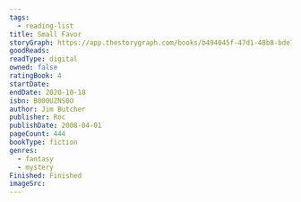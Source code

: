 ```yaml
---
tags:
  - reading-list
title: Small Favor
storyGraph: https://app.thestorygraph.com/books/b494045f-47d1-48b8-bde7-70b739313bff
goodReads:
readType: digital
owned: false
ratingBook: 4
startDate:
endDate: 2020-10-18
isbn: B000UZNS0O
author: Jim Butcher
publisher: Roc
publishDate: 2008-04-01
pageCount: 444
bookType: fiction
genres:
  - fantasy
  - mystery
Finished: Finished
imageSrc:
---
```

